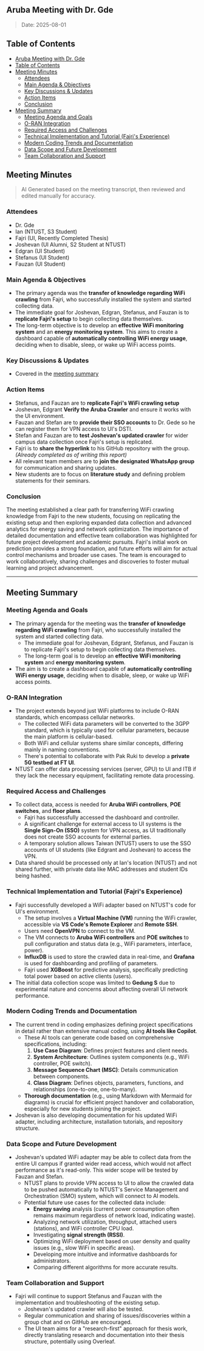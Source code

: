 ## Aruba Meeting with Dr. Gde

> Date: 2025-08-01

## Table of Contents

- [Aruba Meeting with Dr. Gde](#aruba-meeting-with-dr-gde)
- [Table of Contents](#table-of-contents)
- [Meeting Minutes](#meeting-minutes)
  - [Attendees](#attendees)
  - [Main Agenda \& Objectives](#main-agenda--objectives)
  - [Key Discussions \& Updates](#key-discussions--updates)
  - [Action Items](#action-items)
  - [Conclusion](#conclusion)
- [Meeting Summary](#meeting-summary)
  - [Meeting Agenda and Goals](#meeting-agenda-and-goals)
  - [O-RAN Integration](#o-ran-integration)
  - [Required Access and Challenges](#required-access-and-challenges)
  - [Technical Implementation and Tutorial (Fajri's Experience)](#technical-implementation-and-tutorial-fajris-experience)
  - [Modern Coding Trends and Documentation](#modern-coding-trends-and-documentation)
  - [Data Scope and Future Development](#data-scope-and-future-development)
  - [Team Collaboration and Support](#team-collaboration-and-support)

## Meeting Minutes

> AI Generated based on the meeting transcript, then reviewed and edited manually for accuracy.

### Attendees

- Dr. Gde
- Ian (NTUST, S3 Student)
- Fajri (UI, Recently Completed Thesis)
- Joshevan (UI Alumni, S2 Student at NTUST)
- Edgran (UI Student)
- Stefanus (UI Student)
- Fauzan (UI Student)

### Main Agenda & Objectives

- The primary agenda was the **transfer of knowledge regarding WiFi crawling** from Fajri, who successfully installed the system and started collecting data.
- The immediate goal for Joshevan, Edgran, Stefanus, and Fauzan is to **replicate Fajri's setup** to begin collecting data themselves.
- The long-term objective is to develop an **effective WiFi monitoring system** and an **energy monitoring system**. This aims to create a dashboard capable of **automatically controlling WiFi energy usage**, deciding when to disable, sleep, or wake up WiFi access points.

### Key Discussions & Updates

- Covered in the [meeting summary](#2025-08-01-dr-gdes-aruba-meeting-summary)

### Action Items

- Stefanus, and Fauzan are to **replicate Fajri's WiFi crawling setup**
- Joshevan, Edgrant **Verify the Aruba Crawler** and ensure it works with the UI environment.
- Fauzan and Stefan are to **provide their SSO accounts** to Dr. Gede so he can register them for VPN access to UI's DSTI.
- Stefan and Fauzan are to **test Joshevan's updated crawler** for wider campus data collection once Fajri's setup is replicated.
- Fajri is to **share the hyperlink** to his GitHub repository with the group. _(Already completed as of writing this report)_
- All relevant team members are to **join the designated WhatsApp group** for communication and sharing updates.
- New students are to focus on **literature study** and defining problem statements for their seminars.

### Conclusion

The meeting established a clear path for transferring WiFi crawling knowledge from Fajri to the new students, focusing on replicating the existing setup and then exploring expanded data collection and advanced analytics for energy saving and network optimization. The importance of detailed documentation and effective team collaboration was highlighted for future project development and academic pursuits. Fajri's initial work on prediction provides a strong foundation, and future efforts will aim for actual control mechanisms and broader use cases. The team is encouraged to work collaboratively, sharing challenges and discoveries to foster mutual learning and project advancement.

---

## Meeting Summary

### Meeting Agenda and Goals

- The primary agenda for the meeting was the **transfer of knowledge regarding WiFi crawling** from Fajri, who successfully installed the system and started collecting data.
  - The immediate goal for Joshevan, Edgrant, Stefanus, and Fauzan is to replicate Fajri's setup to begin collecting data themselves.
  - The long-term goal is to develop an **effective WiFi monitoring system** and **energy monitoring system**.
- The aim is to create a dashboard capable of **automatically controlling WiFi energy usage**, deciding when to disable, sleep, or wake up WiFi access points.

### O-RAN Integration

- The project extends beyond just WiFi platforms to include O-RAN standards, which encompass cellular networks.
  - The collected WiFi data parameters will be converted to the 3GPP standard, which is typically used for cellular parameters, because the main platform is cellular-based.
  - Both WiFi and cellular systems share similar concepts, differing mainly in naming conventions.
  - There's potential to collaborate with Pak Ruki to develop a **private 5G testbed at FT UI**.
- NTUST can offer data processing services (server, GPU) to UI and ITB if they lack the necessary equipment, facilitating remote data processing.

### Required Access and Challenges

- To collect data, access is needed for **Aruba WiFi controllers**, **POE switches**, and **floor plans**.
  - Fajri has successfully accessed the dashboard and controller.
  - A significant challenge for external access to UI systems is the **Single Sign-On (SSO)** system for VPN access, as UI traditionally does not create SSO accounts for external parties.
  - A temporary solution allows Taiwan (NTUST) users to use the SSO accounts of UI students (like Edgrant and Joshevan) to access the VPN.
- Data shared should be processed only at Ian's location (NTUST) and not shared further, with private data like MAC addresses and student IDs being hashed.

### Technical Implementation and Tutorial (Fajri's Experience)

- Fajri successfully developed a WiFi adapter based on NTUST's code for UI's environment.
  - The setup involves a **Virtual Machine (VM)** running the WiFi crawler, accessible via **VS Code's Remote Explorer** and **Remote SSH**.
  - Users need **OpenVPN** to connect to the VM.
  - The VM connects to **Aruba WiFi controllers** and **POE switches** to pull configuration and status data (e.g., WiFi parameters, interface, power).
  - **InfluxDB** is used to store the crawled data in real-time, and **Grafana** is used for dashboarding and profiling of parameters.
  - Fajri used **XGBoost** for predictive analysis, specifically predicting total power based on active clients (users).
- The initial data collection scope was limited to **Gedung S** due to experimental nature and concerns about affecting overall UI network performance.

### Modern Coding Trends and Documentation

- The current trend in coding emphasizes defining project specifications in detail rather than extensive manual coding, using **AI tools like Copilot**.
  - These AI tools can generate code based on comprehensive specifications, including:
    1. **Use Case Diagram**: Defines project features and client needs.
    2. **System Architecture**: Outlines system components (e.g., WiFi controller, POE switch).
    3. **Message Sequence Chart (MSC)**: Details communication between components.
    4. **Class Diagram**: Defines objects, parameters, functions, and relationships (one-to-one, one-to-many).
  - **Thorough documentation** (e.g., using Markdown with Mermaid for diagrams) is crucial for efficient project handover and collaboration, especially for new students joining the project.
- Joshevan is also developing documentation for his updated WiFi adapter, including architecture, installation tutorials, and repository structure.

### Data Scope and Future Development

- Joshevan's updated WiFi adapter may be able to collect data from the entire UI campus if granted wider read access, which would not affect performance as it's read-only. This wider scope will be tested by Fauzan and Stefan.
  - NTUST plans to provide VPN access to UI to allow the crawled data to be pushed automatically to NTUST's Service Management and Orchestration (SMO) system, which will connect to AI models.
  - Potential future use cases for the collected data include:
    - **Energy saving** analysis (current power consumption often remains maximum regardless of network load, indicating waste).
    - Analyzing network utilization, throughput, attached users (stations), and WiFi controller CPU load.
    - Investigating **signal strength (RSSI)**.
    - Optimizing WiFi deployment based on user density and quality issues (e.g., slow WiFi in specific areas).
    - Developing more intuitive and informative dashboards for administrators.
    - Comparing different algorithms for more accurate results.

### Team Collaboration and Support

- Fajri will continue to support Stefanus and Fauzan with the implementation and troubleshooting of the existing setup.
  - Joshevan's updated crawler will also be tested.
  - Regular communication and sharing of issues/discoveries within a group chat and on GitHub are encouraged.
  - The UI team aims for a "research-first" approach for thesis work, directly translating research and documentation into their thesis structure, potentially using Overleaf.
